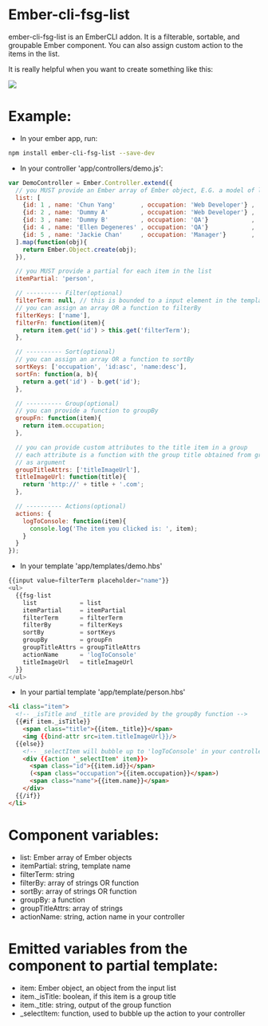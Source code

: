 # Ember-cli-fsg-list
ember-cli-fsg-list is an EmberCLI addon.
It is a filterable, sortable, and groupable Ember component.
You can also assign custom action to the items in the list.

It is really helpful when you want to create something like this:

![](http://media.giphy.com/media/5xaOcLzHYY2LuCa8MDK/giphy.gif)

# Example:
- In your ember app, run:
```bash
npm install ember-cli-fsg-list --save-dev
```

- In your controller 'app/controllers/demo.js':
```javascript
var DemoController = Ember.Controller.extend({
  // you MUST provide an Ember array of Ember object, E.G. a model of list
  list: [
    {id: 1 , name: 'Chun Yang'       , occupation: 'Web Developer'} ,
    {id: 2 , name: 'Dummy A'         , occupation: 'Web Developer'} ,
    {id: 3 , name: 'Dummy B'         , occupation: 'QA'}            ,
    {id: 4 , name: 'Ellen Degeneres' , occupation: 'QA'}            ,
    {id: 5 , name: 'Jackie Chan'     , occupation: 'Manager'}       ,
  ].map(function(obj){
    return Ember.Object.create(obj);
  }),

  // you MUST provide a partial for each item in the list
  itemPartial: 'person',

  // ---------- Filter(optional)
  filterTerm: null, // this is bounded to a input element in the template
  // you can assign an array OR a function to filterBy
  filterKeys: ['name'],
  filterFn: function(item){
    return item.get('id') > this.get('filterTerm');
  },

  // ---------- Sort(optional)
  // you can assign an array OR a function to sortBy
  sortKeys: ['occupation', 'id:asc', 'name:desc'],
  sortFn: function(a, b){
    return a.get('id') - b.get('id');
  },

  // ---------- Group(optional)
  // you can provide a function to groupBy
  groupFn: function(item){
    return item.occupation;
  },

  // you can provide custom attributes to the title item in a group
  // each attribute is a function with the group title obtained from groupFn
  // as argument
  groupTitleAttrs: ['titleImageUrl'],
  titleImageUrl: function(title){
    return 'http://' + title + '.com';
  },

  // ---------- Actions(optional)
  actions: {
    logToConsole: function(item){
      console.log('The item you clicked is: ', item);
    }
  }
});
```

- In your template 'app/templates/demo.hbs'
```javascript
{{input value=filterTerm placeholder="name"}}
<ul>
  {{fsg-list
    list            = list
    itemPartial     = itemPartial
    filterTerm      = filterTerm
    filterBy        = filterKeys
    sortBy          = sortKeys
    groupBy         = groupFn
    groupTitleAttrs = groupTitleAttrs
    actionName      = 'logToConsole'
    titleImageUrl   = titleImageUrl
  }}
</ul>
```

- In your partial template 'app/template/person.hbs'
```html
<li class="item">
  <!-- _isTitle and _title are provided by the groupBy function -->
  {{#if item._isTitle}}
    <span class="title">{{item._title}}</span>
    <img {{bind-attr src=item.titleImageUrl}}/>
  {{else}}
    <!-- _selectItem will bubble up to 'logToConsole' in your controller-->
    <div {{action '_selectItem' item}}>
      <span class="id">{{item.id}}</span>
      (<span class="occupation">{{item.occupation}}</span>)
      <span class="name">{{item.name}}</span>
    </div>
  {{/if}}
</li>
```

# Component variables:
- list:            Ember array of Ember objects
- itemPartial:     string, template name
- filterTerm:      string
- filterBy:        array of strings OR function
- sortBy:          array of strings OR function
- groupBy:         a function
- groupTitleAttrs: array of strings
- actionName:      string, action name in your controller

# Emitted variables from the component to partial template:
- item:           Ember object, an object from the input list
- item.\_isTitle: boolean, if this item is a group title
- item.\_title:   string, output of the group function
- \_selectItem:   function, used to bubble up the action to your controller
